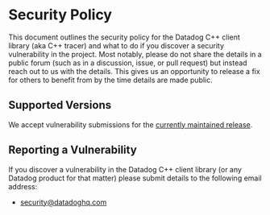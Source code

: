 # Security Policy

This document outlines the security policy for the Datadog C++ client library (aka C++ tracer) and what to do if you discover a security vulnerability in the project.
Most notably, please do not share the details in a public forum (such as in a discussion, issue, or pull request) but instead reach out to us with the details.
This gives us an opportunity to release a fix for others to benefit from by the time details are made public.

## Supported Versions

We accept vulnerability submissions for the [currently maintained release](https://github.com/DataDog/dd-trace-cpp/releases).

## Reporting a Vulnerability

If you discover a vulnerability in the Datadog C++ client library (or any Datadog product for that matter) please submit details to the following email address:

* [security@datadoghq.com](mailto:security@datadoghq.com)
